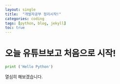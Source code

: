 ```yaml
---
layout: single
title:  "개발자공부 정리시작!"
categories: coding
tags: [python, blog, jekyll]
toc: true
---
```


# 오늘 유튜브보고 처음으로 시작!

```python
print ('Hello Python')  

```


열심히 해보겠습니다.

